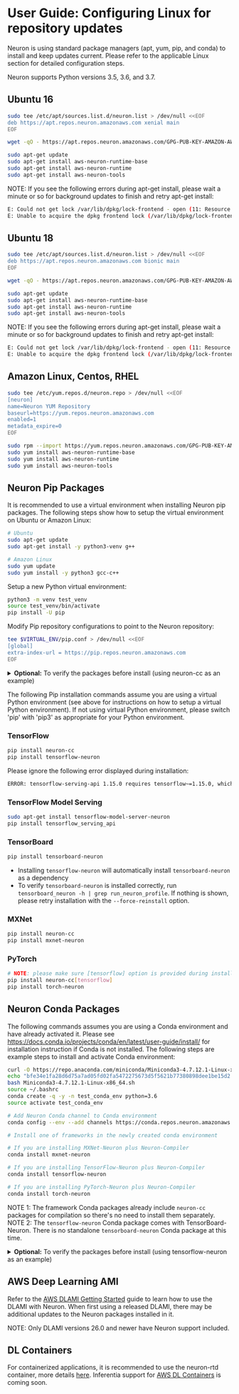 # User Guide: Configuring Linux for repository updates

Neuron is using standard package managers (apt, yum, pip, and conda) to install and keep updates current. Please refer to the applicable Linux section for detailed configuration steps.

Neuron supports Python versions 3.5, 3.6, and 3.7.

## Ubuntu 16

```bash
sudo tee /etc/apt/sources.list.d/neuron.list > /dev/null <<EOF
deb https://apt.repos.neuron.amazonaws.com xenial main
EOF

wget -qO - https://apt.repos.neuron.amazonaws.com/GPG-PUB-KEY-AMAZON-AWS-NEURON.PUB | sudo apt-key add -

sudo apt-get update
sudo apt-get install aws-neuron-runtime-base
sudo apt-get install aws-neuron-runtime
sudo apt-get install aws-neuron-tools
```

NOTE: If you see the following errors during apt-get install, please wait a minute or so for background updates to finish and retry apt-get install:
```bash
E: Could not get lock /var/lib/dpkg/lock-frontend - open (11: Resource temporarily unavailable)
E: Unable to acquire the dpkg frontend lock (/var/lib/dpkg/lock-frontend), is another process using it?
```

## Ubuntu 18

```bash
sudo tee /etc/apt/sources.list.d/neuron.list > /dev/null <<EOF
deb https://apt.repos.neuron.amazonaws.com bionic main
EOF

wget -qO - https://apt.repos.neuron.amazonaws.com/GPG-PUB-KEY-AMAZON-AWS-NEURON.PUB | sudo apt-key add -

sudo apt-get update
sudo apt-get install aws-neuron-runtime-base
sudo apt-get install aws-neuron-runtime
sudo apt-get install aws-neuron-tools
```

NOTE: If you see the following errors during apt-get install, please wait a minute or so for background updates to finish and retry apt-get install:
```bash
E: Could not get lock /var/lib/dpkg/lock-frontend - open (11: Resource temporarily unavailable)
E: Unable to acquire the dpkg frontend lock (/var/lib/dpkg/lock-frontend), is another process using it?
```

## Amazon Linux, Centos, RHEL

```bash
sudo tee /etc/yum.repos.d/neuron.repo > /dev/null <<EOF
[neuron]
name=Neuron YUM Repository
baseurl=https://yum.repos.neuron.amazonaws.com
enabled=1
metadata_expire=0
EOF

sudo rpm --import https://yum.repos.neuron.amazonaws.com/GPG-PUB-KEY-AMAZON-AWS-NEURON.PUB
sudo yum install aws-neuron-runtime-base
sudo yum install aws-neuron-runtime
sudo yum install aws-neuron-tools
```

## Neuron Pip Packages

It is recommended to use a virtual environment when installing Neuron pip packages. The following steps show how to setup the virtual environment on Ubuntu or Amazon Linux:

```bash
# Ubuntu
sudo apt-get update
sudo apt-get install -y python3-venv g++
```
```bash
# Amazon Linux
sudo yum update
sudo yum install -y python3 gcc-c++
```

Setup a new Python virtual environment:

```bash
python3 -m venv test_venv
source test_venv/bin/activate
pip install -U pip
```

Modify Pip repository configurations to point to the Neuron repository:

```bash
tee $VIRTUAL_ENV/pip.conf > /dev/null <<EOF
[global]
extra-index-url = https://pip.repos.neuron.amazonaws.com
EOF
```

<details><summary><b>Optional:</b> To verify the packages before install (using neuron-cc as an example)
</summary>
<p>

```bash
curl https://pip.repos.neuron.amazonaws.com/GPG-PUB-KEY-AMAZON-AWS-NEURON.PUB | gpg --import
pip download --no-deps neuron-cc
# The above shows you the name of the package downloaded
# Use it in the following command
wget https://pip.repos.neuron.amazonaws.com/neuron-cc/neuron_cc-<VERSION FROM FILE>.whl.asc
gpg --verify neuron_cc-<VERSION FROM FILE>.whl.asc neuron_cc-<VERSION FROM FILE>.whl
```

</p>
</details>


The following Pip installation commands assume you are using a virtual Python environment (see above for instructions on how to setup a virtual Python environment). If not using virtual Python environment, please switch 'pip' with 'pip3' as appropriate for your Python environment.

### TensorFlow

```bash
pip install neuron-cc
pip install tensorflow-neuron
```

Please ignore the following error displayed during installation:
```bash
ERROR: tensorflow-serving-api 1.15.0 requires tensorflow~=1.15.0, which is not installed.
```

### TensorFlow Model Serving

```bash
sudo apt-get install tensorflow-model-server-neuron
pip install tensorflow_serving_api
```

### TensorBoard

```bash
pip install tensorboard-neuron
```

* Installing `tensorflow-neuron` will automatically install `tensorboard-neuron` as a dependency
* To verify `tensorboard-neuron` is installed correctly, run `tensorboard_neuron -h | grep run_neuron_profile`. If nothing is shown, please retry installation with the `--force-reinstall` option.

### MXNet

```bash
pip install neuron-cc
pip install mxnet-neuron
```

### PyTorch

```bash
# NOTE: please make sure [tensorflow] option is provided during installation of neuron-cc for PyTorch-Neuron compilation; this is not necessary for PyTorch-Neuron inference.
pip install neuron-cc[tensorflow]
pip install torch-neuron
```

## Neuron Conda Packages

The following commands assumes you are using a Conda environment and have already activated it. Please see https://docs.conda.io/projects/conda/en/latest/user-guide/install/ for installation instruction if Conda is not installed. The following steps are example steps to install and activate Conda environment:

```bash
curl -O https://repo.anaconda.com/miniconda/Miniconda3-4.7.12.1-Linux-x86_64.sh
echo "bfe34e1fa28d6d75a7ad05fd02fa5472275673d5f5621b77380898dee1be15d2 Miniconda3-4.7.12.1-Linux-x86_64.sh" | sha256sum --check
bash Miniconda3-4.7.12.1-Linux-x86_64.sh
source ~/.bashrc
conda create -q -y -n test_conda_env python=3.6
source activate test_conda_env
```

```bash
# Add Neuron Conda channel to Conda environment
conda config --env --add channels https://conda.repos.neuron.amazonaws.com

# Install one of frameworks in the newly created conda environment

# If you are installing MXNet-Neuron plus Neuron-Compiler
conda install mxnet-neuron

# If you are installing TensorFlow-Neuron plus Neuron-Compiler
conda install tensorflow-neuron

# If you are installing PyTorch-Neuron plus Neuron-Compiler
conda install torch-neuron
```
NOTE 1: The framework Conda packages already include `neuron-cc` packages for compilation so there's no need to install them separately.
NOTE 2: The `tensorflow-neuron` Conda package comes with TensorBoard-Neuron.  There is no standalone `tensorboard-neuron` Conda package at this time.

<details><summary><b>Optional:</b> To verify the packages before install (using tensorflow-neuron as an example)
</summary>
<p>

```bash
curl https://conda.repos.neuron.amazonaws.com/GPG-PUB-KEY-AMAZON-AWS-NEURON.PUB | gpg --import

# This shows the version/build number of the package
conda search tensorflow-neuron

# Use the version/build number above to download the package and the signature
wget https://conda.repos.neuron.amazonaws.com/linux-64/tensorflow-neuron-<VERSION FROM FILE>-py36_0.tar.bz2
wget https://conda.repos.neuron.amazonaws.com/linux-64/tensorflow-neuron-<VERSION FROM FILE>-py36_0.tar.bz2.asc
gpg --verify tensorflow-neuron-<VERSION FROM FILE>-py36_0.tar.bz2.asc tensorflow-neuron-<VERSION FROM FILE>-py36_0.tar.bz2
```
</p>
</details>

## AWS Deep Learning AMI
Refer to the [AWS DLAMI Getting Started](https://docs.aws.amazon.com/dlami/latest/devguide/gs.html) guide to learn how to use the DLAMI with Neuron. When first using a released DLAMI, there may be additional updates to the Neuron packages installed in it.

NOTE: Only DLAMI versions 26.0 and newer have Neuron support included.

## DL Containers
For containerized applications, it is recommended to use the neuron-rtd container, more details [here](./neuron-container-tools/README.md).
Inferentia support for [AWS DL Containers](https://docs.aws.amazon.com/dlami/latest/devguide/deep-learning-containers-ec2.html) is coming soon.

